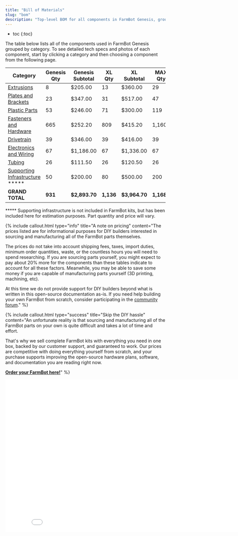```yaml
---
title: "Bill of Materials"
slug: "bom"
description: "Top-level BOM for all components in FarmBot Genesis, grouped by category. Visit [our shop](http://shop.farm.bot) to purchase parts."
---
```


* toc
{:toc}

The table below lists all of the components used in FarmBot Genesis grouped by category. To see detailed tech specs and photos of each component, start by clicking a category and then choosing a component from the following page.

|Category                      |Genesis Qty                   |Genesis Subtotal              |XL Qty                        |XL Subtotal                   |MAX Qty                       |MAX Subtotal                  |
|------------------------------|------------------------------|------------------------------|------------------------------|------------------------------|------------------------------|------------------------------|
|[Extrusions](bom/extrusions.md)  |8                             |$205.00                       |13                            |$360.00                       |29                            |$840.00
|[Plates and Brackets](bom/plates-and-brackets.md)|23                            |$347.00                       |31                            |$517.00                       |47                            |$757.00
|[Plastic Parts](bom/plastic-parts.md)|53                            |$246.00                       |71                            |$300.00                       |119                           |$440.00
|[Fasteners and Hardware](bom/fasteners-and-hardware.md)|665                           |$252.20                       |809                           |$415.20                       |1,160                         |$648.65
|[Drivetrain](bom/drivetrain.md)  |39                            |$346.00                       |39                            |$416.00                       |39                            |$646.00
|[Electronics and Wiring](bom/electronics-and-wiring.md)|67                            |$1,186.00                     |67                            |$1,336.00                     |67                            |$1,466.00
|[Tubing](bom/tubing.md)          |26                            |$111.50                       |26                            |$120.50                       |26                            |$140.50
|[Supporting Infrastructure](../FarmBot-Genesis-V1.5/supporting-infrastructure.md) *****|50                            |$200.00                       |80                            |$500.00                       |200                           |$1200.00
|**GRAND TOTAL**               |**931**                       |**$2,893.70**                 |**1,136**                     |**$3,964.70**                 |**1,1687**                    |**$6,138.15**

***** Supporting infrastructure is not included in FarmBot kits, but has been included here for estimation purposes. Part quantity and price will vary.

{%
include callout.html
type="info"
title="A note on pricing"
content="The prices listed are for informational purposes for DIY builders interested in sourcing and manufacturing all of the FarmBot parts themselves.

The prices do not take into account shipping fees, taxes, import duties, minimum order quantities, waste, or the countless hours you will need to spend researching. If you are sourcing parts yourself, you might expect to pay about 20% more for the components than these tables indicate to account for all these factors. Meanwhile, you may be able to save some money if you are capable of manufacturing parts yourself (3D printing, machining, etc).

At this time we do not provide support for DIY builders beyond what is written in this open-source documentation as-is. If you need help building your own FarmBot from scratch, consider participating in the [community forum](https://forum.farmbot.org)."
%}



{%
include callout.html
type="success"
title="Skip the DIY hassle"
content="An unfortunate reality is that sourcing and manufacturing all of the FarmBot parts on your own is quite difficult and takes a lot of time and effort.

That's why we sell complete FarmBot kits with everything you need in one box, backed by our customer support, and guaranteed to work. Our prices are competitive with doing everything yourself from scratch, and your purchase supports improving the open-source hardware plans, software, and documentation you are reading right now.

**[Order your FarmBot here!](http://buy.farm.bot)**"
%}



<iframe class="embedly-embed" src="//cdn.embedly.com/widgets/media.html?src=https%3A%2F%2Fwww.youtube.com%2Fembed%2F_jw98qozK4s%3Ffeature%3Doembed&url=http%3A%2F%2Fwww.youtube.com%2Fwatch%3Fv%3D_jw98qozK4s&image=https%3A%2F%2Fi.ytimg.com%2Fvi%2F_jw98qozK4s%2Fhqdefault.jpg&key=02466f963b9b4bb8845a05b53d3235d7&type=text%2Fhtml&schema=youtube" width="854" height="480" scrolling="no" frameborder="0" allowfullscreen></iframe>

